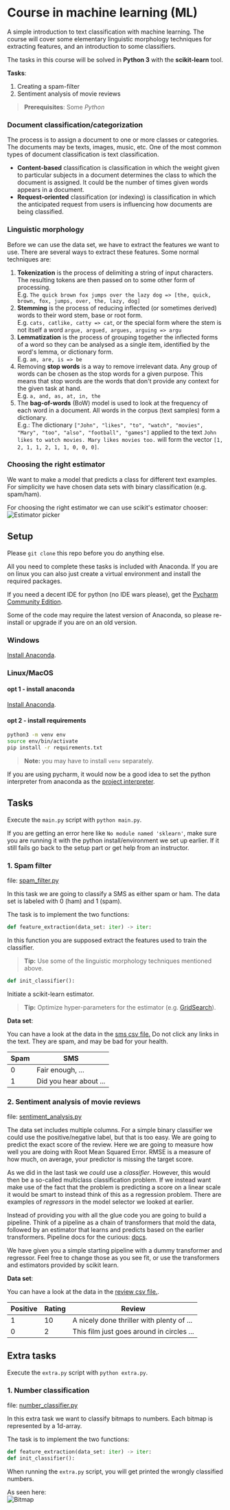 # Course in machine learning (ML)
A simple introduction to text classification with machine learning. The course will cover some elementary linguistic morphology techniques for extracting features, and an introduction to some classifiers.

The tasks in this course will be solved in **Python 3** with the **scikit-learn** tool. 

__Tasks__:
1. Creating a spam-filter
2. Sentiment analysis of movie reviews

> **Prerequisites**: Some *Python*

### Document classification/categorization
The process is to assign a document to one or more classes or categories. The documents may be texts, images, music, etc. One of the most common types of document classification is text classification. 

* **Content-based** classification is classification in which the weight given to particular subjects in a document determines the class to which the document is assigned. It could be the number of times given words appears in a document.
* **Request-oriented** classification (or indexing) is classification in which the anticipated request from users is influencing how documents are being classified.

### Linguistic morphology 
Before we can use the data set, we have to extract the features we want to use. There are several ways to extract these features. Some normal techniques are:

1. **Tokenization** is the process of delimiting a string of input characters. The resulting tokens are then passed on to some other form of processing.  
E.g. `The quick brown fox jumps over the lazy dog => [the, quick, brown, fox, jumps, over, the, lazy, dog]`
2. **Stemming** is the process of reducing inflected (or sometimes derived) words to their word stem, base or root form.  
E.g. `cats, catlike, catty => cat`, or the special form where the stem is not itself a word `argue, argued, argues, arguing => argu`
3. **Lemmatization** is the process of grouping together the inflected forms of a word so they can be analysed as a single item, identified by the word's lemma, or dictionary form.  
E.g. `am, are, is => be`
4. Removing **stop words** is a way to remove irrelevant data. Any group of words can be chosen as the stop words for a given purpose. This means that stop words are the words that don't provide any context for the given task at hand.  
E.g. `a, and, as, at, in, the`
5. The **bag-of-words** (BoW) model is used to look at the frequency of each word in a document. All words in the corpus (text samples) form a dictionary.  
E.g.: The dictionary `["John", "likes", "to", "watch", "movies", "Mary", "too", "also", "football", "games"]` 
applied to the text `John likes to watch movies. Mary likes movies too.` will form the vector `[1, 2, 1, 1, 2, 1, 1, 0, 0, 0]`. 

### Choosing the right estimator
We want to make a model that predicts a class for different text examples. For simplicity we have chosen data sets with binary classification (e.g. spam/ham). 

For choosing the right estimator we can use scikit's estimator chooser:
![Estimator picker](files/ml_map.png)

## Setup
Please `git clone` this repo before you do anything else.

All you need to complete these tasks is included with Anaconda. If you are on linux you can also just create a virtual environment and install the required packages.

If you need a decent IDE for python (no IDE wars please), get the [Pycharm Community Edition](https://www.jetbrains.com/pycharm/).

Some of the code may require the latest version of Anaconda, so please re-install or upgrade if you are on an old version.
### Windows
[Install Anaconda](https://www.anaconda.com/download/#download).

### Linux/MacOS

#### opt 1 - install anaconda

[Install Anaconda](https://www.anaconda.com/download/#download).

#### opt 2 - install requirements
```bash
python3 -m venv env
source env/bin/activate
pip install -r requirements.txt
```
> **Note:** you may have to install `venv` separately.

If you are using pycharm, it would now be a good idea to set the python interpreter from anaconda as the [project interpreter](https://www.jetbrains.com/help/pycharm/project-interpreter.html).

## Tasks
Execute the `main.py` script with `python main.py`.

If you are getting an error here like `No module named 'sklearn'`, make sure you are running it with the python install/environment we set up earlier. If it still fails go back to the setup part or get help from an instructor.

### 1. Spam filter
file: [spam_filter.py](tasks/spam_filter.py)

In this task we are going to classify a SMS as either spam or ham. The data set is labeled with 0 (ham) and 1 (spam).

The task is to implement the two functions:
```python
def feature_extraction(data_set: iter) -> iter:
```
In this function you are supposed extract the features used to train the classifier. 
> **Tip:** Use some of the linguistic morphology techniques mentioned above.

```python
def init_classifier():
```
Initiate a scikit-learn estimator. 
> **Tip:** Optimize hyper-parameters for the estimator (e.g. [GridSearch](http://scikit-learn.org/stable/modules/generated/sklearn.model_selection.GridSearchCV.html#sklearn-model-selection-gridsearchcv)).

__Data set__:

You can have a look at the data in the [sms csv file.](files/spam_data/sms_source.csv)
Do not click any links in the text. They are spam, and may be bad for your health.

Spam     | SMS 
-------- | ----------------------------------------------------------------------------------
0        | Fair enough, ...
1        | Did you hear about ...

### 2. Sentiment analysis of movie reviews
file: [sentiment_analysis.py](tasks/sentiment_analysis.py)

The data set includes multiple columns. For a simple binary classifier we could use the positive/negative label, but that is too easy. We are going to predict the exact score of the review. Here we are going to measure how well you are doing with Root Mean Squared Error. RMSE is a measure of how much, on average, your predictor is missing the target score.

As we did in the last task we _could_ use a _classifier_. However, this would then be a so-called multiclass classification problem. If we instead want make use of the fact that the problem is predicting a score on a linear scale it would be smart to instead think of this as a regression problem. There are examples of _regressors_ in the model selector we looked at earlier. 

Instead of providing you with all the glue code you are going to build a pipeline. Think of a pipeline as a chain of transformers that mold the data, followed by an estimator that learns and predicts based on the earlier transformers. Pipeline docs for the curious: [docs](http://scikit-learn.org/stable/modules/generated/sklearn.pipeline.Pipeline.html).

We have given you a simple starting pipeline with a dummy transformer and regressor. Feel free to change those as you see fit, or use the transformers and estimators provided by scikit learn.

__Data set__:

You can have a look at the data in the [review csv file.](files/review_data/review_source.csv).

Positive | Rating  | Review 
-------- | ------- | -------------------------------------------------------------------------
1        | 10      | A nicely done thriller with plenty of ...
0        | 2       | This film just goes around in circles ... 


## Extra tasks
Execute the `extra.py` script with `python extra.py`.

### 1. Number classification
file: [number_classifier.py](tasks/number_classifier.py)

In this extra task we want to classify bitmaps to numbers. Each bitmap is represented by a 1d-array.
 
The task is to implement the two functions:
```python
def feature_extraction(data_set: iter) -> iter:
def init_classifier():
```

When running the `extra.py` script, you will get printed the wrongly classified numbers. 

As seen here:   
![Bitmap](files/bitmap_example.png)
